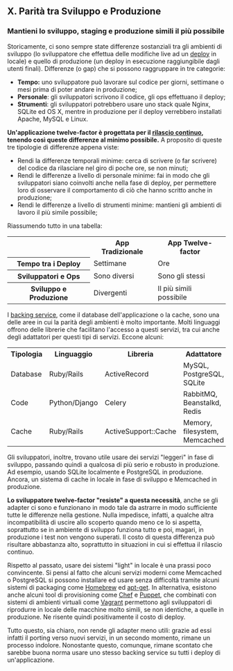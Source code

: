 ## X. Parità tra Sviluppo e Produzione
### Mantieni lo sviluppo, staging e produzione simili il più possibile

Storicamente, ci sono sempre state differenze sostanziali tra gli ambienti di sviluppo (lo sviluppatore che effettua delle modifiche live ad un [deploy](./codebase) in locale) e quello di produzione (un deploy in esecuzione raggiungibile dagli utenti finali). Differenze (o gap) che si possono raggruppare in tre categorie:

* **Tempo:** uno sviluppatore può lavorare sul codice per giorni, settimane o mesi prima di poter andare in produzione;
* **Personale**: gli sviluppatori scrivono il codice, gli ops effettuano il deploy;
* **Strumenti**: gli sviluppatori potrebbero usare uno stack quale Nginx, SQLite ed OS X, mentre in produzione per il deploy verrebbero installati Apache, MySQL e Linux.

**Un'applicazione twelve-factor è progettata per il [rilascio continuo](http://www.avc.com/a_vc/2011/02/continuous-deployment.html), tenendo così queste differenze al minimo possibile.** A proposito di queste tre tipologie di differenze appena viste:

* Rendi la differenze temporali minime: cerca di scrivere (o far scrivere) del codice da rilasciare nel giro di poche ore, se non minuti;
* Rendi le differenze a livello di personale minime: fai in modo che gli sviluppatori siano coinvolti anche nella fase di deploy, per permettere loro di osservare il comportamento di ciò che hanno scritto anche in produzione;
* Rendi le differenze a livello di strumenti minime: mantieni gli ambienti di lavoro il più simile possibile;

Riassumendo tutto in una tabella:

<table>
  <tr>
    <th></th>
    <th>App Tradizionale</th>
    <th>App Twelve-factor</th>
  </tr>
  <tr>
    <th>Tempo tra i Deploy</th>
    <td>Settimane</td>
    <td>Ore</td>
  </tr>
  <tr>
    <th>Sviluppatori e Ops</th>
    <td>Sono diversi</td>
    <td>Sono gli stessi</td>
  </tr>
  <tr>
    <th>Sviluppo e Produzione</th>
    <td>Divergenti</td>
    <td>Il più simili possibile</td>
  </tr>
</table>

I [backing service](./backing-services), come il database dell'applicazione o la cache, sono una delle aree in cui la parità degli ambienti è molto importante. Molti linguaggi offrono delle librerie che facilitano l'accesso a questi servizi, tra cui anche degli adattatori per questi tipi di servizi. Eccone alcuni:

<table>
  <tr>
    <th>Tipologia</th>
    <th>Linguaggio</th>
    <th>Libreria</th>
    <th>Adattatore</th>
  </tr>
  <tr>
    <td>Database</td>
    <td>Ruby/Rails</td>
    <td>ActiveRecord</td>
    <td>MySQL, PostgreSQL, SQLite</td>
  </tr>
  <tr>
    <td>Code</td>
    <td>Python/Django</td>
    <td>Celery</td>
    <td>RabbitMQ, Beanstalkd, Redis</td>
  </tr>
  <tr>
    <td>Cache</td>
    <td>Ruby/Rails</td>
    <td>ActiveSupport::Cache</td>
    <td>Memory, filesystem, Memcached</td>
  </tr>
</table>

Gli sviluppatori, inoltre, trovano utile usare dei servizi "leggeri" in fase di sviluppo, passando quindi a qualcosa di più serio e robusto in produzione. Ad esempio, usando SQLite localmente e PostgreSQL in produzione. Ancora, un sistema di cache in locale in fase di sviluppo e Memcached in produzione.

**Lo sviluppatore twelve-factor "resiste" a questa necessità**, anche se gli adapter ci sono e funzionano in modo tale da astrarre in modo sufficiente tutte le differenze nella gestione. Nulla impedisce, infatti, a qualche altra incompatibilità di uscire allo scoperto quando meno ce lo si aspetta, soprattutto se in ambiente di sviluppo funziona tutto e poi, magari, in produzione i test non vengono superati. Il costo di questa differenza può risultare abbastanza alto, soprattutto in situazioni in cui si effettua il rilascio continuo.

Rispetto al passato, usare dei sistemi "light" in locale è una prassi poco convincente. Si pensi al fatto che alcuni servizi moderni come Memcached o PostgreSQL si possono installare ed usare senza difficoltà tramite alcuni sistemi di packaging come [Homebrew](http://mxcl.github.com/homebrew/) ed [apt-get](https://help.ubuntu.com/community/AptGet/Howto).  In alternativa, esistono anche alcuni tool di provisioning come [Chef](http://www.opscode.com/chef/) e [Puppet](http://docs.puppetlabs.com/), che combinati con sistemi di ambienti virtuali come [Vagrant](http://vagrantup.com/) permettono agli sviluppatori di riprodurre in locale delle macchine molto simili, se non identiche, a quelle in produzione. Ne risente quindi positivamente il costo di deploy.

Tutto questo, sia chiaro, non rende gli adapter meno utili: grazie ad essi infatti il porting verso nuovi servizi, in un secondo momento, rimane un processo indolore. Nonostante questo, comunque, rimane scontato che sarebbe buona norma usare uno stesso backing service su tutti i deploy di un'applicazione.
